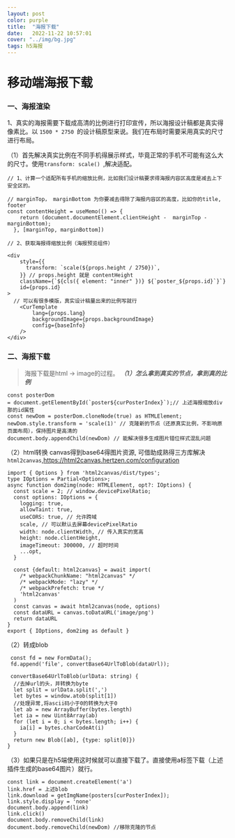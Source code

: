```yaml
---
layout: post
color: purple
title:  "海报下载"
date:   2022-11-22 10:57:01
cover: "../img/bg.jpg"
tags: h5海报
---
```




# 移动端海报下载

### 一、海报渲染

1、真实的海报需要下载成高清的比例进行打印宣传，所以海报设计稿都是真实得像素比。以 `1500 * 2750 `的设计稿原型来说。我们在布局时需要采用真实的尺寸进行布局。

（1）首先解决真实比例在不同手机得展示样式，毕竟正常的手机不可能有这么大的尺寸。使用`transform: scale() `,解决适配。

```
// 1、计算一个适配所有手机的缩放比例，比如我们设计稿要求得海报内容区高度是减去上下安全区的。

// marginTop， marginBottom 为你要减去得除了海报内容区的高度，比如你的title, footer
const contentHeight = useMemo(() => { 
    return (document.documentElement.clientHeight -  marginTop - marginBottom);
  }, [marginTop, marginBottom])

// 2、获取海报得缩放比例（海报预览组件）

<div
    style={{
      transform: `scale(${props.height / 2750})`,
    }} // props.height 就是 contentHeight
    className={`${cls({ element: "inner" })} ${`poster_${props.id}`}`}
    id={props.id}
>
  // 可以有很多模版，真实设计稿量出来的比例写就行
    <CurTemplate
        lang={props.lang}
        backgroundImage={props.backgroundImage}
        config={baseInfo}
    />
</div>
```

### [](https://note.youdao.com/md/#%E4%BA%8C-%E6%B5%B7%E6%8A%A5%E4%B8%8B%E8%BD%BD)二、海报下载

> 海报下载是html -> image的过程。
> ***（1）怎么拿到真实的节点，拿到真的比例***

```
const posterDom = document.getElementById(`poster${curPosterIndex}`);// 上述海报缩放div 那的id属性
const newDom = posterDom.cloneNode(true) as HTMLElement;
newDom.style.transform = 'scale(1)' // 克隆新的节点（还原真实比例，不影响原页面布局），保持图片是高清的
document.body.appendChild(newDom) // 能解决很多生成图片错位样式混乱问题
```

（2）html转换 canvas得到base64得图片资源, 可借助成熟得三方库解决`html2canvas`,<https://html2canvas.hertzen.com/configuration>

```
import { Options } from 'html2canvas/dist/types';
type IOptions = Partial<Options>;
async function dom2img(node: HTMLElement, opt?: IOptions) {
  const scale = 2; // window.devicePixelRatio;
  const options: IOptions = {
    logging: true,
    allowTaint: true,
    useCORS: true, // 允许跨域
    scale, // 可以默认去屏幕devicePixelRatio
    width: node.clientWidth, // 传入真实的宽高
    height: node.clientHeight,
    imageTimeout: 300000, // 超时时间
    ...opt,
  }

  const {default: html2canvas} = await import(
    /* webpackChunkName: "html2canvas" */
    /* webpackMode: "lazy" */
    /* webpackPrefetch: true */
    'html2canvas'
  )
  const canvas = await html2canvas(node, options)
  const dataURL = canvas.toDataURL('image/png')
  return dataURL
}
export { IOptions, dom2img as default }
```

（2）转成blob

```
 const fd = new FormData();
 fd.append('file', convertBase64UrlToBlob(dataUrl));
 
 convertBase64UrlToBlob(urlData: string) {
  //去掉url的头，并转换为byte
  let split = urlData.split(',')
  let bytes = window.atob(split[1])
  //处理异常,将ascii码小于0的转换为大于0
  let ab = new ArrayBuffer(bytes.length)
  let ia = new Uint8Array(ab)
  for (let i = 0; i < bytes.length; i++) {
    ia[i] = bytes.charCodeAt(i)
  }
  return new Blob([ab], {type: split[0]})
}
```

（3）如果只是在h5端使用这时候就可以直接下载了。直接使用a标签下载（上述插件生成的base64图片）就行。

```
const link = document.createElement('a')
link.href = 上述blob
link.download = getImgName(posters[curPosterIndex]);
link.style.display = 'none'
document.body.append(link)
link.click()
document.body.removeChild(link)
document.body.removeChild(newDom) //移除克隆的节点
```

